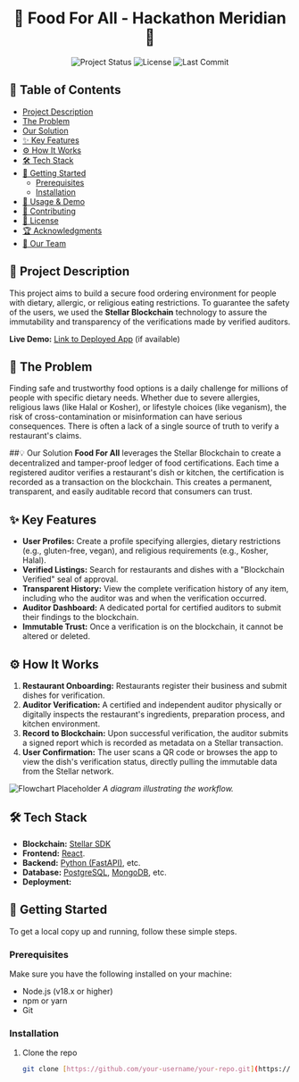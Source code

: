 <h1 align="center">🍔 Food For All - Hackathon Meridian 🍔</h1>

<p align="center">
  <img src="https://img.shields.io/badge/status-in%20progress-yellow" alt="Project Status">
  <img src="https://img.shields.io/badge/license-MIT-blue" alt="License">
  <img src="https://img.shields.io/github/last-commit/your-username/your-repo" alt="Last Commit">
</p>

## 📖 Table of Contents
- [Project Description](#-project-description)
- [The Problem](#-the-problem)
- [Our Solution](#-our-solution)
- [✨ Key Features](#-key-features)
- [⚙️ How It Works](#️-how-it-works)
- [🛠️ Tech Stack](#️-tech-stack)
- [🚀 Getting Started](#-getting-started)
  - [Prerequisites](#prerequisites)
  - [Installation](#installation)
- [🎨 Usage & Demo](#-usage--demo)
- [🤝 Contributing](#-contributing)
- [📄 License](#-license)
- [🏆 Acknowledgments](#-acknowledgments)
- [👥 Our Team](#-our-team)

## 📝 Project Description
This project aims to build a secure food ordering environment for people with dietary, allergic, or religious eating restrictions. 
To guarantee the safety of the users, we used the **Stellar Blockchain** technology to assure the immutability and transparency of the verifications made by verified auditors.

**Live Demo:** [Link to Deployed App](https://your-demo-link.com) (if available)

## 🎯 The Problem
Finding safe and trustworthy food options is a daily challenge for millions of people with specific dietary needs. Whether due to severe allergies, religious laws (like Halal or Kosher), or lifestyle choices (like veganism), the risk of cross-contamination or misinformation can have serious consequences. There is often a lack of a single source of truth to verify a restaurant's claims.

##💡 Our Solution
**Food For All** leverages the Stellar Blockchain to create a decentralized and tamper-proof ledger of food certifications. Each time a registered auditor verifies a restaurant's dish or kitchen, the certification is recorded as a transaction on the blockchain. This creates a permanent, transparent, and easily auditable record that consumers can trust.

## ✨ Key Features
- **User Profiles:** Create a profile specifying allergies, dietary restrictions (e.g., gluten-free, vegan), and religious requirements (e.g., Kosher, Halal).
- **Verified Listings:** Search for restaurants and dishes with a "Blockchain Verified" seal of approval.
- **Transparent History:** View the complete verification history of any item, including who the auditor was and when the verification occurred.
- **Auditor Dashboard:** A dedicated portal for certified auditors to submit their findings to the blockchain.
- **Immutable Trust:** Once a verification is on the blockchain, it cannot be altered or deleted.

## ⚙️ How It Works
1.  **Restaurant Onboarding:** Restaurants register their business and submit dishes for verification.
2.  **Auditor Verification:** A certified and independent auditor physically or digitally inspects the restaurant's ingredients, preparation process, and kitchen environment.
3.  **Record to Blockchain:** Upon successful verification, the auditor submits a signed report which is recorded as metadata on a Stellar transaction.
4.  **User Confirmation:** The user scans a QR code or browses the app to view the dish's verification status, directly pulling the immutable data from the Stellar network.

![Flowchart Placeholder](https://via.placeholder.com/800x300.png?text=Diagram+of+User/Restaurant/Auditor+Flow)
*A diagram illustrating the workflow.*

## 🛠️ Tech Stack
- **Blockchain:** [Stellar SDK](https://www.stellar.org/developers)
- **Frontend:** [React](https://reactjs.org/).
- **Backend:** [Python (FastAPI)](https://www.python.org/), etc.
- **Database:** [PostgreSQL](https://www.postgresql.org/), [MongoDB](https://www.mongodb.com/), etc.
- **Deployment:** 

## 🚀 Getting Started
To get a local copy up and running, follow these simple steps.

### Prerequisites
Make sure you have the following installed on your machine:
- Node.js (v18.x or higher)
- npm or yarn
- Git

### Installation
1. Clone the repo
   ```sh
   git clone [https://github.com/your-username/your-repo.git](https://github.com/your-username/your-repo.git)


